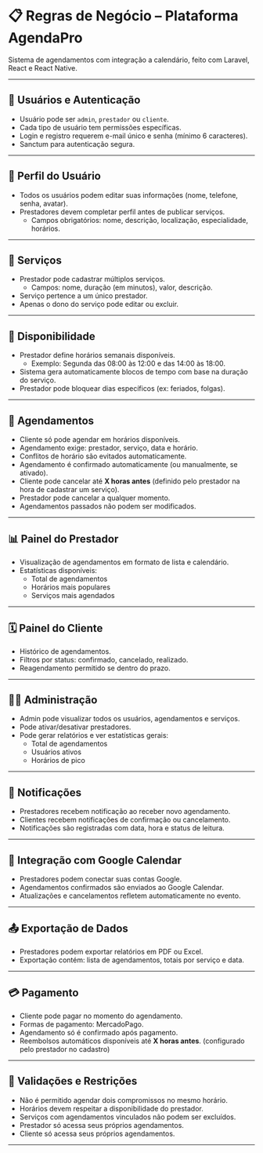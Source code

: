 # 📋 Regras de Negócio – Plataforma AgendaPro

Sistema de agendamentos com integração a calendário, feito com Laravel, React e React Native.

---

## 🔐 Usuários e Autenticação

- Usuário pode ser `admin`, `prestador` ou `cliente`.
- Cada tipo de usuário tem permissões específicas.
- Login e registro requerem e-mail único e senha (mínimo 6 caracteres).
- Sanctum para autenticação segura.

---

## 👤 Perfil do Usuário

- Todos os usuários podem editar suas informações (nome, telefone, senha, avatar).
- Prestadores devem completar perfil antes de publicar serviços.
  - Campos obrigatórios: nome, descrição, localização, especialidade, horários.

---

## 💇 Serviços

- Prestador pode cadastrar múltiplos serviços.
  - Campos: nome, duração (em minutos), valor, descrição.
- Serviço pertence a um único prestador.
- Apenas o dono do serviço pode editar ou excluir.

---

## 📆 Disponibilidade

- Prestador define horários semanais disponíveis.
  - Exemplo: Segunda das 08:00 às 12:00 e das 14:00 às 18:00.
- Sistema gera automaticamente blocos de tempo com base na duração do serviço.
- Prestador pode bloquear dias específicos (ex: feriados, folgas).

---

## 📅 Agendamentos

- Cliente só pode agendar em horários disponíveis.
- Agendamento exige: prestador, serviço, data e horário.
- Conflitos de horário são evitados automaticamente.
- Agendamento é confirmado automaticamente (ou manualmente, se ativado).
- Cliente pode cancelar até **X horas antes** (definido pelo prestador na hora de cadastrar um serviço).
- Prestador pode cancelar a qualquer momento.
- Agendamentos passados não podem ser modificados.

---

## 📊 Painel do Prestador

- Visualização de agendamentos em formato de lista e calendário.
- Estatísticas disponíveis:
  - Total de agendamentos
  - Horários mais populares
  - Serviços mais agendados

---

## 🗓️ Painel do Cliente

- Histórico de agendamentos.
- Filtros por status: confirmado, cancelado, realizado.
- Reagendamento permitido se dentro do prazo.

---

## 🧑‍💼 Administração

- Admin pode visualizar todos os usuários, agendamentos e serviços.
- Pode ativar/desativar prestadores.
- Pode gerar relatórios e ver estatísticas gerais:
  - Total de agendamentos
  - Usuários ativos
  - Horários de pico

---

## 🔔 Notificações

- Prestadores recebem notificação ao receber novo agendamento.
- Clientes recebem notificações de confirmação ou cancelamento.
- Notificações são registradas com data, hora e status de leitura.

---

## 📅 Integração com Google Calendar

- Prestadores podem conectar suas contas Google.
- Agendamentos confirmados são enviados ao Google Calendar.
- Atualizações e cancelamentos refletem automaticamente no evento.

---

## 📤 Exportação de Dados

- Prestadores podem exportar relatórios em PDF ou Excel.
- Exportação contém: lista de agendamentos, totais por serviço e data.

---

## 💳 Pagamento 

- Cliente pode pagar no momento do agendamento.
- Formas de pagamento: MercadoPago.
- Agendamento só é confirmado após pagamento.
- Reembolsos automáticos disponíveis até **X horas antes**. (configurado pelo prestador no cadastro)

---

## 🛑 Validações e Restrições

- Não é permitido agendar dois compromissos no mesmo horário.
- Horários devem respeitar a disponibilidade do prestador.
- Serviços com agendamentos vinculados não podem ser excluídos.
- Prestador só acessa seus próprios agendamentos.
- Cliente só acessa seus próprios agendamentos.

---
